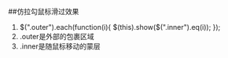 ##仿拉勾鼠标滑过效果
<ol>
<li>
$(".outer").each(function(i){
        $(this).show($(".inner").eq(i));
    });
</li>
<li>.outer是外部的包裹区域</li>
<li>.inner是随鼠标移动的蒙层</li>
</ol>
